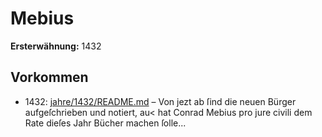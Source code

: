 # Mebius

**Ersterwähnung:** 1432

## Vorkommen
- 1432: [jahre/1432/README.md](../jahre/1432/README.md) – Von jezt ab ſind die neuen Bürger aufgeſchrieben
und notiert, au< hat Conrad Mebius pro jure civili dem
Rate dieſes Jahr Bücher machen ſolle...
